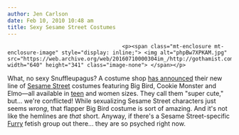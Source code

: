 ```yaml
---
author: Jen Carlson
date: Feb 10, 2010 10:48 am
title: Sexy Sesame Street Costumes
---
```


	
										<p><span class="mt-enclosure mt-enclosure-image" style="display: inline;"> <img alt="phpBw7XPKAM.jpg" src="https://web.archive.org/web/20160710000304im_/http://gothamist.com/attachments/arts_jen/phpBw7XPKAM.jpg" width="640" height="341" class="image-none"> </span></p>

<p>What, no sexy Snuffleupagus? A costume shop <a href="https://web.archive.org/web/20160710000304/http://blog.costumecraze.com/2010/02/first-look-at-cute-sesame-street-costumes">has announced</a> their new line of <a href="https://web.archive.org/web/20160710000304/http://gothamist.com/tags/sesamestreet">Sesame Street</a> costumes featuring Big Bird, Cookie Monster and Elmo&#x2014;all available in <a href="https://web.archive.org/web/20160710000304/http://gothamist.com/2009/10/12/how_young_is_too_young_to_be_slutty.php">teen</a> and women sizes. They call them &quot;super cute,&quot; but... we&apos;re conflicted! While sexualizing Sesame Street characters just seems <em>wrong</em>, that flapper Big Bird costume is sort of amazing. And it&apos;s not like the hemlines are <em>that</em> short. Anyway, if there&apos;s a Sesame Street-specific <a href="https://web.archive.org/web/20160710000304/http://en.wikipedia.org/wiki/Furry_fandom">Furry</a> fetish group out there... they are so psyched right now.</p>					
										
									
				